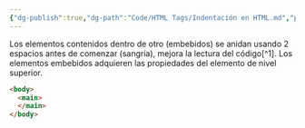```yaml
---
{"dg-publish":true,"dg-path":"Code/HTML Tags/Indentación en HTML.md","permalink":"/code/html-tags/indentacion-en-html/","created":"2024-03-31T23:12","updated":"2024-03-31T23:29"}
---
```


Los elementos contenidos dentro de otro (embebidos) se anidan usando 2 espacios antes de comenzar (sangría), mejora la lectura del código[^1]. Los elementos embebidos adquieren las propiedades del elemento de nivel superior.
```HTML
<body>
  <main>
  </main>
</body>
```
